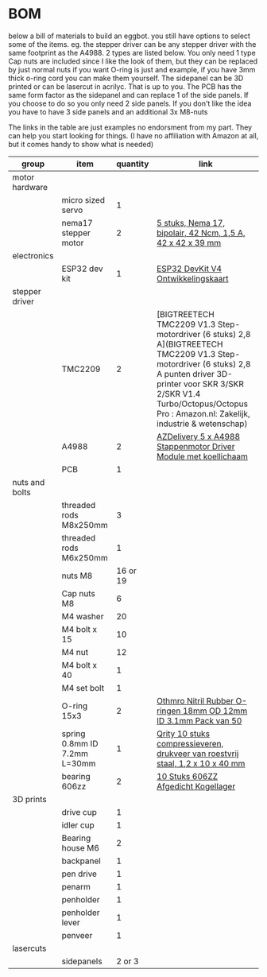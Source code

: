 # BOM

below a bill of materials to build an eggbot.
you still have options to select some of the items. eg. the stepper driver can be any stepper driver with the same footprint as the A4988. 2 types are listed below. You only need 1 type
Cap nuts are included since I like the look of them, but they can be replaced by just normal nuts if you want
O-ring is just and example, if you have 3mm thick o-ring cord you can make them yourself.
The sidepanel can be 3D printed or can be lasercut in acrilyc. That is up to you. The PCB has the same form factor as the sidepanel and can replace 1 of the side panels. If you choose to do so you only need 2 side panels. If you don't like the idea you have to have 3 side panels and an additional 3x M8-nuts

The links in the table are just examples no endorsment from my part. They can help you start looking for things. (I have no affiliation with Amazon at all, but it comes handy to show what is needed)

|group|item|quantity|link|
| --- | ---- | --- | --- |
|motor hardware||||
||micro sized servo|1||[AZDelivery 5 x Micro Servo Motor 9G](https://www.amazon.nl/AZDelivery-compatibel-Helikopter-Vliegtuigen-Inclusief/dp/B07CZ42862/ref=sr_1_5?__mk_nl_NL=%C3%85M%C3%85%C5%BD%C3%95%C3%91&crid=2H8930XRHS6GX&dib=eyJ2IjoiMSJ9.u44olglJ49xSCX5dHu5uVfCN3glIArevjrRlphlcx33f4U-W8NbP8NncDU-sLTxB0TWwOH3z9LdsY5SRBf-YpFyrhaxPWOcMaQwA1naZgYtEKYOnzUxFcOV7uw9fkEoHKt3oy8u1EfDuh4hatEeU-aZKTbHYEjoF1SHT9BH5HcSToeOQGooDXfEW8s2yFgUCYrVGOqm71TE-Z2hl_iO4EJSoB_sWa2jpa9Xc6tci3BkFkeqGe_kgolWGzG98sRgFgen2ptxyYhG-Vuhqd9nHu4Akc0XIpm0IKQHlc_NrBhRrf6w0Xp8kz_21bOtsWnepYcc0qboEAwDx1YK_Gu0pHHkS40k4lVEphzxldAi_o85acfIycJmUpttlixL_ixxdeg-WO7nq8CrlCefrniOiQoXmJNvyVGUxEZT_kH_1uaCgy9lisq4dsSXilBs2j2hs.-EYJdO7NzJzgbHTtGbscrRRLDNVylrtgS28u8iCHBU8&dib_tag=se&keywords=micro%2Bservo&qid=1738419534&sprefix=micro%2Bservo%2Caps%2C86&sr=8-5&th=1)
||nema17 stepper motor|2|[5 stuks, Nema 17, bipolair, 42 Ncm, 1,5 A, 42 x 42 x 39 mm](https://www.amazon.nl/STEPPERONLINE-Stappenmotor-connectoren-3D-printer-CNC-freesmachine/dp/B0B38H2ZMR/ref=sr_1_7?dib=eyJ2IjoiMSJ9.jv_fOXEE0ObgNnpYC6CyEQ--y460HZHF5X4Rr3yJYQs_CSz1Vu67ngwf1Vh6Ed3UrlfbLONitySzuJWcfUO3kBjlULLCTmXdy44GtZWG82zbO0Y2U8v-2TrF7kZBt5ycYA9jy6B2a2U4XKtYFt8bAJ-HViSYh-jz6dxkns-e4HIQykJ4j4z6NomYedOzb8iV-FyiHF-afdWDA1PtVyNojMvoDF8-u65qvgcnFcsUtXl98nhb00EuYTehZH05E87XD8L6Ki7RnAlr55T4uKdtO9elBLQxz2EyMqA2yLxuLbft3yunSaKp5rZRUV-kykTCoDx-3N-V6V1Rtd5rWxv0phlBd2dsWiFJzR2J4sECX5Sn_dmYuYtR_OqSittBMukuLPT0C0cHRJqs8YQdDZSBYr7Z2Pj2abKtWbaAhhZcL4Jqv5H5XX99NPviDQ_wXW_u.4w1DF4XIo9vLDi4YtTeu20bfZBX2qM0q3MoxhNVNLlk&dib_tag=se&keywords=nema%2B17&qid=1738419404&sr=8-7&th=1)
|electronics||||
||ESP32 dev kit|1|[ESP32 DevKit V4 Ontwikkelingskaart](https://www.amazon.nl/Diymore-Ontwikkelingskaart-ESP32-WROOM-Bluetooth-module-microcontroller/dp/B0C2CRRQCL/ref=sr_1_1_sspa?crid=1Q6D647ITJ75I&dib=eyJ2IjoiMSJ9.RQPC6JvO2sQnPvbUOJcuQrnWmy7qvQ793YcYZLVlRHFF2NzSz5UmWvRYDlThdNLclF0ACr8FktpAdUizoSm55jEEDt8qKifdSWUtxqWlmj9tPDP_RReNs05OeH7dmQUzNjTSga1FH5WrzPChc_G_t67XnMCVJLWIefCHUl9N0F4N-03dF57xomSvMq3htBtbYP-4MstH_jp4bIjjY45yV_XbB3Y6juCaWlj0um_XVR2KNcueVBtkHiKmUz0TdzIT-hBJ1tAM2CzCr1Mf9EsEti7X4SKLglLQgEUtjVyAJBs.NbE3dEO2W_9_lezgOLq6LlMoI1o23DSOzGJy2fzy2TM&dib_tag=se&keywords=esp32+devkit+v1&qid=1738419566&sprefix=esp32+dev%2Caps%2C104&sr=8-1-spons&sp_csd=d2lkZ2V0TmFtZT1zcF9hdGY&psc=1)
|stepper driver||||
||TMC2209|2|[BIGTREETECH TMC2209 V1.3 Step-motordriver (6 stuks) 2,8 A](BIGTREETECH TMC2209 V1.3 Step-motordriver (6 stuks) 2,8 A punten driver 3D-printer voor SKR 3/SKR 2/SKR V1.4 Turbo/Octopus/Octopus Pro : Amazon.nl: Zakelijk, industrie & wetenschap)
||A4988|2|[AZDelivery 5 x A4988 Stappenmotor Driver Module met koellichaam](https://www.amazon.nl/AZDelivery-Stappenmotor-koellichaam-compatibel-Inclusief/dp/B083V59HTB/ref=sr_1_5?__mk_nl_NL=%C3%85M%C3%85%C5%BD%C3%95%C3%91&crid=1RQQNVYYN8Q29&dib=eyJ2IjoiMSJ9.G9zNB9XIM86kufMwrUcdme4cJKK-9fnC0hN_oXVVdTmq-vZYC6Xlr6ETJ90IrloLa9vA96z3vPEiGKsL6IXDE0IfakuUB6oe21K6yTyLtdD6m84SeLfV9jp43msPc6gHwcT2vfQoQRHKY9Zms2nDT4B21BT69_GNBE43w0G3Cyaq5y2-2ejBxrPjuwjMOWAA9wQ14Fy3c9JBet4hstAD5bM2M86eSk-ef0ZlwsmdqEVHfHVFFKsgGGeD8Q7sHxtH5Rn4b8o1JooeI9ZiRMWQw8Jkv_eKbsQ3evXkgeJxImclEPDaBnuC8pHzqhNfyNLw6YyoezT1V8Y7tX74idj1yQxYW3W1jUIilnGDG7cxiR2itkPjmzfTxYobeKLCzlE6QUdZyYSYVVA85aTpVvikqjD1dcrGTzwA4VfTXDDF-idmbGobq8d53V6Kqn9qd9FZ._E3lpTlbRYaG6b5epnTJWgSRdbqddVArhd3OaFL_p90&dib_tag=se&keywords=A4988&qid=1738419648&sprefix=a4988%2Caps%2C84&sr=8-5&th=1)
||PCB|1||
|nuts and bolts||||
||threaded rods M8x250mm|3||
||threaded rods M6x250mm|1||
||nuts M8|16 or 19||
||Cap nuts M8|6||
||M4 washer|20||
||M4 bolt x 15|10||
||M4 nut|12||
||M4 bolt x 40|1||
||M4 set bolt|1||
||O-ring 15x3|2|[Othmro Nitril Rubber O-ringen 18mm OD 12mm ID 3.1mm Pack van 50](https://www.amazon.nl/Othmro-ringen-Breedte-Metrische-Afdichtende/dp/B08K7BV6FQ/ref=sr_1_1?__mk_nl_NL=%C3%85M%C3%85%C5%BD%C3%95%C3%91&crid=1284E3Z5S7BM5&dib=eyJ2IjoiMSJ9.1qbB65MVS3JNPzNACXBu0KRb9AM624GYw1zLOBcoP5n9pSLoebVXjEM5bzN_EJ8ZA9Q4pJpj8VGyN8Max4GBQWl8LMo7mZcdfZ9Cc1QBZKg-5GXVqHDPEf4R1p2PcwzhbJImfVbJEMwQd72c_dPFToXMDutzGCyHlsIU7b1JsqDWtpxEn-Wqv6N_SYjXNIjrc9SAC065MfA4fWTmA6t80xnYqcsrb3U0KZGJU8ObGjbLMMlE07HiGsOJP5o8JuwdR-FESkDD0MEoKKlUTYcjC9dpCr3e7RbfTL5paQ-GDqcBT6Vbqeh6r7v85Qn-0vbGDTHQz-g0yBubgQgIP01xf3kZ1gQiEW4ZlTC8FrG47q02m-sjkemkQaLhPFtHW3gn7CQ6isBhiw9FHhggtCEf9yd0nRaSqJhNOT0Qahfs55JTKwHzp2OeycCjIs8pP9Fz.D6vib40ICVynrgGPIlc7onmO0r1b3NEja3_GH0TAxvw&dib_tag=se&keywords=oring+18mm+OD%2C+12+mm+ID&qid=1738419926&sprefix=oring+18mm+od+12+mm+id%2Caps%2C66&sr=8-1)
||spring 0.8mm ID 7.2mm L=30mm |1|[Qrity 10 stuks compressieveren, drukveer van roestvrij staal, 1,2 x 10 x 40 mm](https://www.amazon.nl/Qrity-compressieveren-roestvrij-ambachtelijke-reparatie/dp/B0D3TT7JVD/ref=sr_1_27?__mk_nl_NL=%C3%85M%C3%85%C5%BD%C3%95%C3%91&crid=18HOUR4AK2PT7&dib=eyJ2IjoiMSJ9.WbwZ10pfrkE89BmYtQUkma5QfjbibA5CEIY9wD576w6YtcSjwgiEzlRWH_qDy4vWtxm5XE4-Z3JisXWaoKGc2OoBMddPfAh5dN1a-25TbBdJQIuRyV9YfBXb8AFF2DlZ3yvXGkHQ1kAIQ8d-tp2LJiOM0vG3K0bHCm1SfhNS7W9UBlJQlezIDFgLxM0GJX3CSHdhpU1-GvqWf-pGWa-cQ8D6D4qT9wkx8vQ0bHV5E1uiATSTBYbBkZtH8FlcJ3ouZwOtTxg0uHAztXAWmDk5PJdZmYrctbqFsXbPJ8p8z69ihHWcSkCCvDAl-On0I6O5o_7-g08zppZVM13U3QnkLZMcFJx3blHWQfdYqcYfALUPfZiiFyWl_TQ_Osa3rSD9_ZHwwHLjs5iU-8tj-2sIZuz9MQLiLKOUQ7a_3btmToMnTb02FqxzfK_351XoNSiB.iMVBVa6s6O7Bz9qn9ShUkC9Kup5E0BGjNAewZwY2Rcg&dib_tag=se&keywords=veer&qid=1738420007&sprefix=veer%2Caps%2C108&sr=8-27&th=1)
||bearing 606zz|2|[10 Stuks 606ZZ Afgedicht Kogellager](https://www.amazon.nl/XiKe-606ZZ-Voorgesmeerd-afdichtingen-Diepgroefkogellager/dp/B07JJC9SFK/ref=sr_1_2?__mk_nl_NL=%C3%85M%C3%85%C5%BD%C3%95%C3%91&crid=1UR9KXNKIZ6O9&dib=eyJ2IjoiMSJ9.dIo0aLyjfzwXGjKOPqkFk0x0f1xTfoniV2a9kS8Gn6VxJ8c5SpLHNWReuv_7IHIlBR3S5u47BmJeNSMkwN9v8nQCW582eSjOa0htfT2sEHWBUhqBOjc4T8r_0yXXG9V-XxRT2rI3Sypjac8x8aEf0uFT_C_8VNKTwu-eAtANi_NHIWvXiPdvpbJgSTcHucOnD5diBU5zqm9eGABSuEhH17_k565-9Wr6YZsLTdf5akuujWGmqYfpDLYpH_-HoCeZjLDm9lIvf0x_1Jx7tINu3gQXRXYUbFaJwwQX_Bg0FtQwaTLmDoKfhrMr-CNpvh50T8N5-ULKKbI1LRiCW8nPFUaJr9GfSD93kLamgVbTrCG9JWvAawwBcNjINvq9HhJQBzC0bcz43B7ujU9gfBDx8rKJSdxN_4YlAPp7qt-GAZT2B5I0o0VXwbHlRIQvUrMB.vWDOhhfXx_9r8A2O70cG_lpqviLic-C-wc1MhJ-OAdg&dib_tag=se&keywords=606zz&qid=1738419965&sprefix=606zz%2Caps%2C82&sr=8-2&th=1)
|3D prints||||
||drive cup|1||
||idler cup|1||
||Bearing house M6|2||
||backpanel|1||
||pen drive|1||
||penarm|1||
||penholder|1||
||penholder lever|1||
||penveer|1||
|lasercuts|||
||sidepanels|2 or 3||